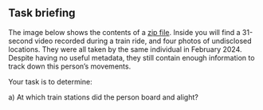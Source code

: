 ## Task briefing
The image below shows the contents of a [zip file](). Inside you will find a 31-second video recorded during a train ride, and four photos of undisclosed locations. They were all taken by the same individual in February 2024. Despite having no useful metadata, they still contain enough information to track down this person’s movements.

Your task is to determine:


a) At which train stations did the person board and alight?
